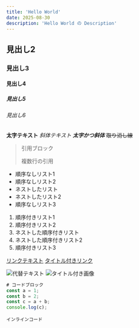 ```yaml
---
title: 'Hello World'
date: 2025-08-30
description: 'Hello World の Description'
---
```


## 見出し2

### 見出し3

#### 見出し4

##### 見出し5

###### 見出し6

**太字テキスト**
_斜体テキスト_
**_太字かつ斜体_**
~~取り消し線~~

> 引用ブロック
>
> 複数行の引用

- 順序なしリスト1
- 順序なしリスト2
- ネストしたリスト
- ネストしたリスト2
- 順序なしリスト3

1. 順序付きリスト1
2. 順序付きリスト2
3. ネストした順序付きリスト
4. ネストした順序付きリスト2
5. 順序付きリスト3

[リンクテキスト](https://example.com)
[タイトル付きリンク](https://example.com 'リンクのタイトル')

![代替テキスト](https://via.placeholder.com/150)
![タイトル付き画像](https://via.placeholder.com/150 '画像のタイトル')

```ts
# コードブロック
const a = 1;
const b = 2;
const c = a + b;
console.log(c);
```

`インラインコード`
